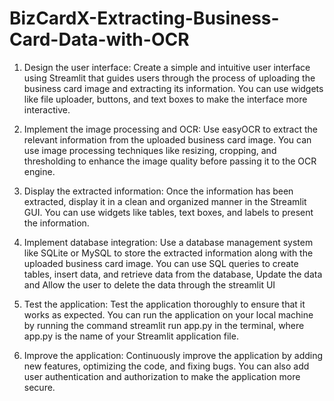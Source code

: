 # BizCardX-Extracting-Business-Card-Data-with-OCR
1. Design the user interface: Create a simple and intuitive user interface using
Streamlit that guides users through the process of uploading the business
card image and extracting its information. You can use widgets like file
uploader, buttons, and text boxes to make the interface more interactive.

2. Implement the image processing and OCR: Use easyOCR to extract the
relevant information from the uploaded business card image. You can use
image processing techniques like resizing, cropping, and thresholding to
enhance the image quality before passing it to the OCR engine.

3. Display the extracted information: Once the information has been extracted,
display it in a clean and organized manner in the Streamlit GUI. You can use
widgets like tables, text boxes, and labels to present the information.

4. Implement database integration: Use a database management system like
SQLite or MySQL to store the extracted information along with the uploaded
business card image. You can use SQL queries to create tables, insert data,
and retrieve data from the database, Update the data and Allow the user to
delete the data through the streamlit UI

5. Test the application: Test the application thoroughly to ensure that it works as
expected. You can run the application on your local machine by running the
command streamlit run app.py in the terminal, where app.py is the name of
your Streamlit application file.

6. Improve the application: Continuously improve the application by adding new
features, optimizing the code, and fixing bugs. You can also add user
authentication and authorization to make the application more secure.
